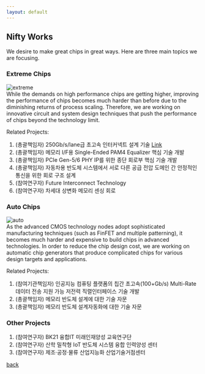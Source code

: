 ```yaml
---
layout: default
---
```


## Nifty Works 

We desire to make great chips in great ways. Here are three main topics we are 
focusing.

### Extreme Chips
![extreme](https://raw.githubusercontent.com/niftylab/niftylab.github.io/master/assets/img/research/extreme.png)  
While the demands on high performance chips are getting higher, improving the 
performance of chips becomes much harder than before due to the diminishing 
returns of process scaling.
Therefore, we are working on innovative circuit and system design techniques 
that push the performance of chips beyond the technology limit.

Related Projects:

1. (총괄책임자) 250Gb/s/lane급 초고속 인터커넥트 설계 기술 [Link](http://www.samsungstf.org/ssrfPr/researcher/viewResearcher.do?idx=426&pageIndex=&searchCondition=all&searchKeyword=&searchResearchProgram=ICT&searchResearchDepth1=&searchResearchDepth2=&searchResearchBelong=&searchResearchSelectYear=&searchResearchState=)
1. (총괄책임자) 메모리 I/F용 Single-Ended PAM4 Equalizer 핵심 기술 개발
1. (총괄책임자) PCIe Gen-5/6 PHY IP를 위한 종단 회로부 핵심 기술 개발
1. (총괄책임자) 자동차용 반도체 시스템에서 서로 다른 공급 전압 도메인 간 안정적인 통신을 위한 회로 구조 설계
1. (참여연구자) Future Interconnect Technology
1. (참여연구자) 차세대 상변화 메모리 센싱 회로

### Auto Chips
![auto](https://raw.githubusercontent.com/niftylab/niftylab.github.io/master/assets/img/research/auto.png)  
As the advanced CMOS technology nodes adopt sophisticated manufacturing 
techniques (such as FinFET and multiple patterning), it becomes much harder and 
expensive to build chips in advanced technologies. In order to reduce the 
chip design cost, we are working on automatic chip generators that produce 
complicated chips for various design targets and applications.

Related Projects:

1. (참여기관책임자) 인공지능 컴퓨팅 플랫폼의 칩간 초고속(100+Gb/s) Multi-Rate 데이터 전송 지원 가능 저전력 직렬인터페이스 기술 개발
1. (총괄책임자) 메모리 반도체 설계에 대한 기술 자문
1. (총괄책임자) 메모리 반도체 설계자동화에 대한 기술 자문

### Other Projects
1. (참여연구자) BK21 융합IT 미래인재양성 교육연구단
1. (참여연구자) 산학 밀착형 IoT 반도체 시스템 융합 인력양성 센터
1. (참여연구자) 제조·공정·물류 산업지능화 산업기술거점센터

<!--
### Smart Chips
![smart](https://raw.githubusercontent.com/niftylab/niftylab.github.io/master/assets/img/research/smart.png)  
More and more intelligent functions are being integrated to chips for smart 
applications, such as AI, autonomous vehicles, AR/VR. We are working on 
implementing smart chips that accelerate cool functions.
-->
[back](./)
